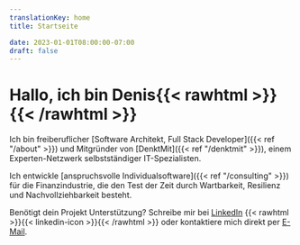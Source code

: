 ```yaml
---
translationKey: home
title: Startseite

date: 2023-01-01T08:00:00-07:00
draft: false
---
```


# Hallo, ich bin Denis{{< rawhtml >}}<a href="https://andy-bell.co.uk/why-pay-8-for-a-check-mark-when-you-can-get-one-for-for-free/"><check-mark></check-mark></a>{{< /rawhtml >}} 

Ich bin freiberuflicher [Software Architekt, Full Stack Developer]({{< ref "/about" >}}) und Mitgründer von [DenktMit]({{< ref "/denktmit" >}}), einem Experten-Netzwerk selbstständiger IT-Spezialisten.

Ich entwickle [anspruchsvolle Individualsoftware]({{< ref "/consulting" >}}) für die Finanzindustrie, die den Test der Zeit durch Wartbarkeit, Resilienz und Nachvollziehbarkeit besteht.

Benötigt dein Projekt Unterstützung? Schreibe mir bei [LinkedIn](https://www.linkedin.com/in/dmalolepszy) {{< rawhtml >}}<a href="https://www.linkedin.com/in/dmalolepszy" style="text-decoration: none">{{< linkedin-icon >}}</a>{{< /rawhtml >}} oder kontaktiere mich direkt per [E-Mail](mailto:kontakt@dmalo.de).
